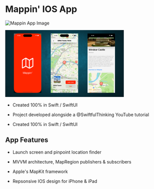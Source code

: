 # Mappin' IOS App

![Mappin App Image](assets/map-app.png)

<p align="left">
    <img src="https://github.com/scottyschwartzowen/Mappin/blob/main/ScottysMapApp/Assets.xcassets/Images/map-app.imageset/map-app.png" alt="Mappin App Image" width="75%" />
</p>

- Created 100% in Swift / SwiftUI

- Project developed alongside a @SwiftfulThinking YouTube tutorial

- Created 100% in Swift / SwiftUI

## App Features

- Launch screen and pinpoint location finder

- MVVM architecture, MapRegion publishers & subscribers

- Apple's MapKit framework

- Repsonsive IOS design for iPhone & iPad
